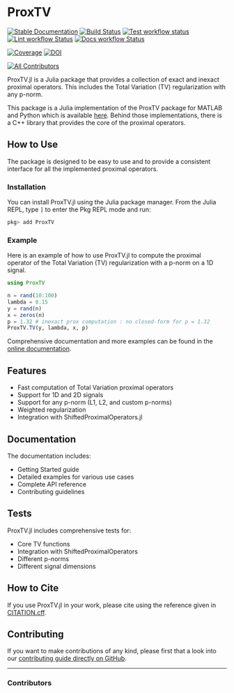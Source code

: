 # ProxTV

[![Stable Documentation](https://img.shields.io/badge/docs-stable-blue.svg)](https://nathanemac.github.io/ProxTV.jl/stable)
[![Build Status](https://github.com/nathanemac/ProxTV.jl/workflows/Test/badge.svg)](https://github.com/nathanemac/ProxTV.jl/actions)
[![Test workflow status](https://github.com/nathanemac/ProxTV.jl/actions/workflows/Test.yml/badge.svg?branch=main)](https://github.com/nathanemac/ProxTV.jl/actions/workflows/Test.yml?query=branch%3Amain)
[![Lint workflow Status](https://github.com/nathanemac/ProxTV.jl/actions/workflows/Lint.yml/badge.svg?branch=main)](https://github.com/nathanemac/ProxTV.jl/actions/workflows/Lint.yml?query=branch%3Amain)
[![Docs workflow Status](https://github.com/nathanemac/ProxTV.jl/actions/workflows/Docs.yml/badge.svg?branch=main)](https://github.com/nathanemac/ProxTV.jl/actions/workflows/Docs.yml?query=branch%3Amain)

[![Coverage](https://codecov.io/gh/nathanemac/ProxTV.jl/branch/main/graph/badge.svg)](https://codecov.io/gh/nathanemac/ProxTV.jl)
[![DOI](https://zenodo.org/badge/DOI/FIXME)](https://doi.org/FIXME)

[![All Contributors](https://img.shields.io/github/all-contributors/nathanemac/ProxTV.jl?labelColor=5e1ec7&color=c0ffee&style=flat-square)](#contributors)

ProxTV.jl is a Julia package that provides a collection of exact and inexact proximal operators. This includes the Total Variation (TV) regularization with any p-norm.

This package is a Julia implementation of the ProxTV package for MATLAB and Python which is available [here](https://github.com/albarji/proxTV). Behind those implementations, there is a C++ library that provides the core of the proximal operators.

## How to Use

The package is designed to be easy to use and to provide a consistent interface for all the implemented proximal operators.

### Installation

You can install ProxTV.jl using the Julia package manager. From the Julia REPL, type `]` to enter the Pkg REPL mode and run:

```julia
pkg> add ProxTV
```

### Example

Here is an example of how to use ProxTV.jl to compute the proximal operator of the Total Variation (TV) regularization with a p-norm on a 1D signal.

```julia
using ProxTV

n = rand(10:100)
lambda = 0.15
y = rand(n)
x = zeros(n)
p = 1.32 # inexact prox computation : no closed-form for p = 1.32
ProxTV.TV(y, lambda, x, p)
```

Comprehensive documentation and more examples can be found in the [online documentation](https://nathanemac.github.io/ProxTV.jl/stable).

## Features

- Fast computation of Total Variation proximal operators
- Support for 1D and 2D signals
- Support for any p-norm (L1, L2, and custom p-norms)
- Weighted regularization
- Integration with ShiftedProximalOperators.jl

## Documentation

The documentation includes:

- Getting Started guide
- Detailed examples for various use cases
- Complete API reference
- Contributing guidelines

## Tests

ProxTV.jl includes comprehensive tests for:

- Core TV functions
- Integration with ShiftedProximalOperators
- Different p-norms
- Different signal dimensions

## How to Cite

If you use ProxTV.jl in your work, please cite using the reference given in [CITATION.cff](https://github.com/nathanemac/ProxTV.jl/blob/main/CITATION.cff).

## Contributing

If you want to make contributions of any kind, please first that a look into our [contributing guide directly on GitHub](docs/src/90-contributing.md).

---

### Contributors

<!-- ALL-CONTRIBUTORS-LIST:START - Do not remove or modify this section -->
<!-- prettier-ignore-start -->
<!-- markdownlint-disable -->

<!-- markdownlint-restore -->
<!-- prettier-ignore-end -->

<!-- ALL-CONTRIBUTORS-LIST:END -->
